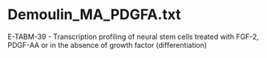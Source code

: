 # Demoulin_MA_PDGFA.txt
E-TABM-39 - Transcription profiling of neural stem cells treated with FGF-2, PDGF-AA or in the absence of growth factor (differentiation)
